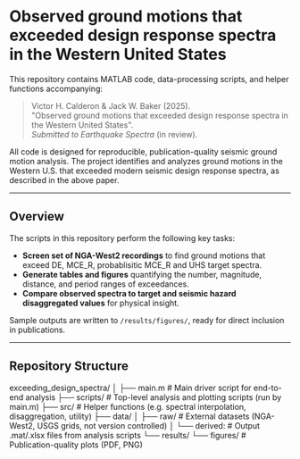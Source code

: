 <!--
SPDX-FileCopyrightText: 2025 Stanford University

SPDX-License-Identifier: MIT
-->

# Observed ground motions that exceeded design response spectra in the Western United States

This repository contains MATLAB code, data-processing scripts, and helper functions accompanying:

> Victor H. Calderon & Jack W. Baker (2025).  
> "Observed ground motions that exceeded design response spectra in the Western United States".  
> *Submitted to Earthquake Spectra* (in review).

All code is designed for reproducible, publication-quality seismic ground motion analysis. The project identifies and analyzes ground motions in the Western U.S. that exceeded modern seismic design response spectra, as described in the above paper.

---

## Overview

The scripts in this repository perform the following key tasks:
- **Screen set of NGA-West2 recordings** to find ground motions that exceed DE, MCE_R, probablisitic MCE_R and UHS target spectra.
- **Generate tables and figures** quantifying the number, magnitude, distance, and period ranges of exceedances.
- **Compare observed spectra to target and seismic hazard disaggregated values** for physical insight.

Sample outputs are written to `/results/figures/`, ready for direct inclusion in publications.

---

## Repository Structure
exceeding_design_spectra/
│
├── main.m # Main driver script for end-to-end analysis
├── scripts/ # Top-level analysis and plotting scripts (run by main.m)
├── src/ # Helper functions (e.g. spectral interpolation, disaggregation, utility)
├── data/
│ ├── raw/ # External datasets (NGA-West2, USGS grids, not version controlled)
│ └── derived: # Output .mat/.xlsx files from analysis scripts
└── results/
└── figures/ # Publication-quality plots (PDF, PNG)
